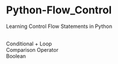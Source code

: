 # Python-Flow_Control
Learning Control Flow Statements in Python

<br /> Conditional + Loop
<br /> Comparison Operator
<br /> Boolean
